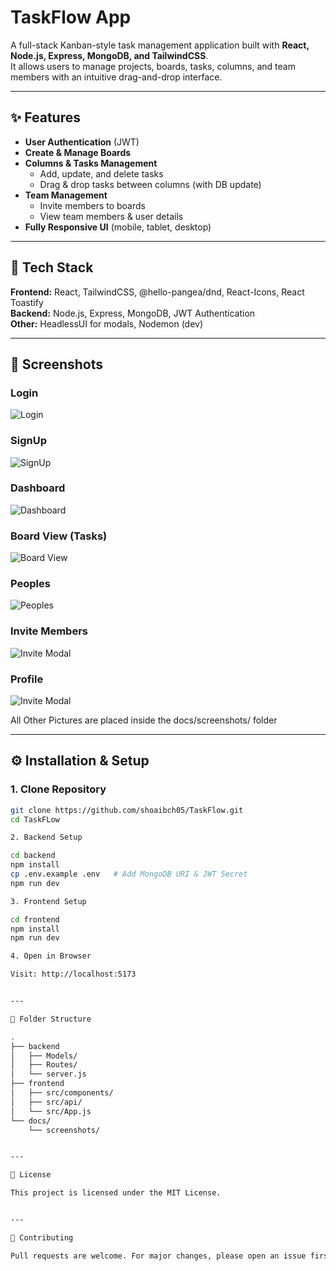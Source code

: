 # TaskFlow App

A full-stack Kanban-style task management application built with **React, Node.js, Express, MongoDB, and TailwindCSS**.  
It allows users to manage projects, boards, tasks, columns, and team members with an intuitive drag-and-drop interface.

---

## ✨ Features

- **User Authentication** (JWT)
- **Create & Manage Boards**
- **Columns & Tasks Management**
  - Add, update, and delete tasks
  - Drag & drop tasks between columns (with DB update)
- **Team Management**
  - Invite members to boards
  - View team members & user details
- **Fully Responsive UI** (mobile, tablet, desktop)

---

## 🚀 Tech Stack

**Frontend:** React, TailwindCSS, @hello-pangea/dnd, React-Icons, React Toastify  
**Backend:** Node.js, Express, MongoDB, JWT Authentication  
**Other:** HeadlessUI for modals, Nodemon (dev)

---

## 📸 Screenshots

### Login

![Login](docs/screenshots/Login.png)

### SignUp

![SignUp](docs/screenshots/SignUp.png)

### Dashboard

![Dashboard](docs/screenshots/Dashboard.png)

### Board View (Tasks)

![Board View](docs/screenshots/Board-tasks.png)

### Peoples

![Peoples](docs/screenshots/Manage%20Peoples.png)

### Invite Members

![Invite Modal](docs/screenshots/Invite%20peoples.png)

### Profile

![Invite Modal](docs/screenshots/Profile.png)

All Other Pictures are placed inside the docs/screenshots/ folder

---

## ⚙️ Installation & Setup

### 1. Clone Repository

```bash
git clone https://github.com/shoaibch05/TaskFlow.git
cd TaskFLow

2. Backend Setup

cd backend
npm install
cp .env.example .env   # Add MongoDB URI & JWT Secret
npm run dev

3. Frontend Setup

cd frontend
npm install
npm run dev

4. Open in Browser

Visit: http://localhost:5173


---

📂 Folder Structure

.
├── backend
│   ├── Models/
│   ├── Routes/
│   └── server.js
├── frontend
│   ├── src/components/
│   ├── src/api/
│   └── src/App.js
└── docs/
    └── screenshots/


---

📜 License

This project is licensed under the MIT License.


---

🤝 Contributing

Pull requests are welcome. For major changes, please open an issue first to discuss what you would like to change.
```
